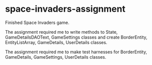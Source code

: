 # space-invaders-assignment
Finished Space Invaders game.

The assignment required me to write methods to State, GameDetailsDAOText, GameSettings classes
and create BorderEntity, EntityListArray, GameDetails, UserDetails classes.

The assignment required me to make test harnesses for BorderEntity, GameDetails, GameSettings, UserDetails classes.
